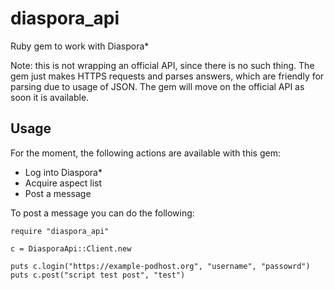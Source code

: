 diaspora_api
============

Ruby gem to work with Diaspora*

Note: this is not wrapping an official API, since there is no such thing. The gem just makes HTTPS requests and parses answers, which are friendly for parsing due to usage of JSON. The gem will move on the official API as soon it is available.

Usage
-----

For the moment, the following actions are available with this gem:
* Log into Diaspora*
* Acquire aspect list
* Post a message

To post a message you can do the following:

```
require "diaspora_api"

c = DiasporaApi::Client.new

puts c.login("https://example-podhost.org", "username", "passowrd")
puts c.post("script test post", "test")


```

